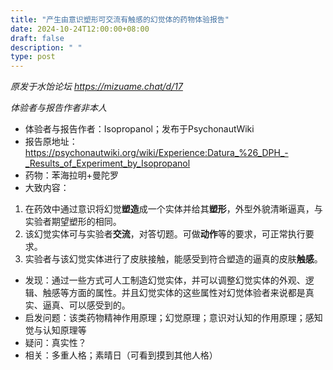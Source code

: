 ```yaml
---
title: "产生由意识塑形可交流有触感的幻觉体的药物体验报告"
date: 2024-10-24T12:00:00+08:00
draft: false
description: " "
type: post
---
```


*原发于水饴论坛 <https://mizuame.chat/d/17>*

*体验者与报告作者非本人*

- 体验者与报告作者：Isopropanol；发布于PsychonautWiki
- 报告原地址：<https://psychonautwiki.org/wiki/Experience:Datura_%26_DPH_-_Results_of_Experiment_by_Isopropanol>
- 药物：苯海拉明+曼陀罗
- 大致内容：
1. 在药效中通过意识将幻觉**塑造**成一个实体并给其**塑形**，外型外貌清晰逼真，与实验者期望塑形的相同。
2. 该幻觉实体可与实验者**交流**，对答切题。可做**动作**等的要求，可正常执行要求。
3. 实验者与该幻觉实体进行了皮肤接触，能感受到符合塑造的逼真的皮肤**触感**。
- 发现：通过一些方式可人工制造幻觉实体，并可以调整幻觉实体的外观、逻辑、触感等方面的属性。并且幻觉实体的这些属性对幻觉体验者来说都是真实、逼真、可以感受到的。
- 启发问题：该类药物精神作用原理；幻觉原理；意识对认知的作用原理；感知觉与认知原理等
- 疑问：真实性？
- 相关：多重人格；素晴日（可看到摸到其他人格）
